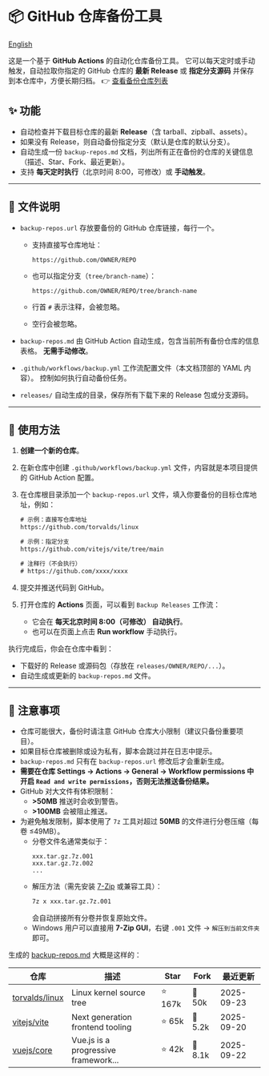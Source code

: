 # 📦 GitHub 仓库备份工具

[English](README.en.md)

这是一个基于 **GitHub Actions** 的自动化仓库备份工具。
它可以每天定时或手动触发，自动拉取你指定的 GitHub 仓库的 **最新 Release** 或 **指定分支源码** 并保存到本仓库中，方便长期归档。
👉 [查看备份仓库列表](backup-repos.md)

## ✨ 功能

* 自动检查并下载目标仓库的最新 **Release**（含 tarball、zipball、assets）。
* 如果没有 Release，则自动备份指定分支（默认是仓库的默认分支）。
* 自动生成一份 `backup-repos.md` 文档，列出所有正在备份的仓库的关键信息（描述、Star、Fork、最近更新）。
* 支持 **每天定时执行**（北京时间 8:00，可修改）或 **手动触发**。

---

## 📂 文件说明

* `backup-repos.url`
  存放要备份的 GitHub 仓库链接，每行一个。

  * 支持直接写仓库地址：

    ```
    https://github.com/OWNER/REPO
    ```
  * 也可以指定分支（`tree/branch-name`）：

    ```
    https://github.com/OWNER/REPO/tree/branch-name
    ```
  * 行首 `#` 表示注释，会被忽略。
  * 空行会被忽略。

* `backup-repos.md`
  由 GitHub Action 自动生成，包含当前所有备份仓库的信息表格。
  **无需手动修改**。

* `.github/workflows/backup.yml`
  工作流配置文件（本文档顶部的 YAML 内容）。
  控制如何执行自动备份任务。

* `releases/`
  自动生成的目录，保存所有下载下来的 Release 包或分支源码。

---

## 🚀 使用方法

1. **创建一个新的仓库**。
2. 在新仓库中创建 `.github/workflows/backup.yml` 文件，内容就是本项目提供的 GitHub Action 配置。
3. 在仓库根目录添加一个 `backup-repos.url` 文件，填入你要备份的目标仓库地址，例如：

   ```txt
   # 示例：直接写仓库地址
   https://github.com/torvalds/linux

   # 示例：指定分支
   https://github.com/vitejs/vite/tree/main

   # 注释行（不会执行）
   # https://github.com/xxxx/xxxx
   ```
4. 提交并推送代码到 GitHub。
5. 打开仓库的 **Actions** 页面，可以看到 `Backup Releases` 工作流：

   * 它会在 **每天北京时间 8:00（可修改） 自动执行**。
   * 也可以在页面上点击 **Run workflow** 手动执行。

执行完成后，你会在仓库中看到：

* 下载好的 Release 或源码包（存放在 `releases/OWNER/REPO/...`）。
* 自动生成或更新的 `backup-repos.md` 文件。

---

## 📖 注意事项

* 仓库可能很大，备份时请注意 GitHub 仓库大小限制（建议只备份重要项目）。
* 如果目标仓库被删除或设为私有，脚本会跳过并在日志中提示。
* `backup-repos.md` 只有在 `backup-repos.url` 修改后才会重新生成。
* **需要在仓库 Settings → Actions → General → Workflow permissions 中开启 `Read and write permissions`，否则无法推送备份结果。**
* GitHub 对大文件有体积限制：
  - **>50MB** 推送时会收到警告。
  - **>100MB** 会被阻止推送。
* 为避免触发限制，脚本使用了 `7z` 工具对超过 **50MB** 的文件进行分卷压缩（每卷 ≤49MB）。  
  - 分卷文件名通常类似于：  
    ```
    xxx.tar.gz.7z.001
    xxx.tar.gz.7z.002
    ...
    ```
  - 解压方法（需先安装 [7-Zip](https://www.7-zip.org/) 或兼容工具）：  
    ```bash
    7z x xxx.tar.gz.7z.001
    ```
    会自动拼接所有分卷并恢复原始文件。  
  - Windows 用户可以直接用 **7-Zip GUI**，右键 `.001` 文件 → `解压到当前文件夹` 即可。

生成的 [backup-repos.md](backup-repos.md) 大概是这样的：

| 仓库                                                  | 描述                                   | Star   | Fork    | 最近更新       |
| --------------------------------------------------- | ------------------------------------ | ------ | ------- | ---------- |
| [torvalds/linux](https://github.com/torvalds/linux) | Linux kernel source tree             | ⭐ 167k | 🍴 50k  | 2025-09-23 |
| [vitejs/vite](https://github.com/vitejs/vite)       | Next generation frontend tooling     | ⭐ 65k  | 🍴 5.2k | 2025-09-20 |
| [vuejs/core](https://github.com/vuejs/core)         | Vue.js is a progressive framework... | ⭐ 42k  | 🍴 8.1k | 2025-09-22 |
